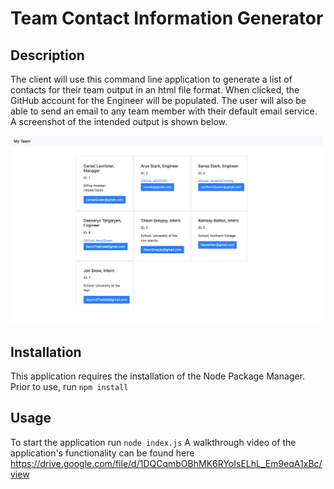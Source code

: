 # Team Contact Information Generator

## Description 
The client will use this command line application to generate a list of contacts 
for their team output in an html file format. When clicked, the GitHub 
account for the Engineer will be populated. The user will also be able 
to send an email to any team member with their default email service. 
A screenshot of the intended output is shown below.

<img src="assets/images/output_screenshot.png" width="500">

## Installation
This application requires the installation of the Node Package Manager. Prior to use, run `npm install`

## Usage
To start the application run `node index.js`
A walkthrough video of the application's functionality can be found here https://drive.google.com/file/d/1DQCqmbOBhMK6RYoIsELhL_Em9eqA1xBc/view
